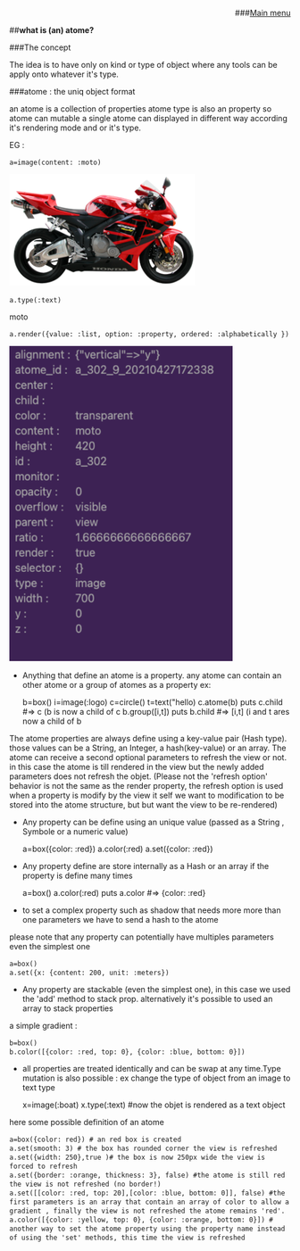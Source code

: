 
<div align="right">

###[Main menu](./atome.md)
</div>

##**what is (an) atome?**

###The concept

The idea is to have only on kind or type of object where any tools can be apply onto whatever it's type.

###atome : the uniq object format

an atome is a collection of properties
atome type is also an property so atome can mutable
a single atome can displayed in different way according it's rendering mode and or it's type. 

EG : 

    a=image(content: :moto)



<img src="https://github.com/atomecorp/atome/raw/development/www/public/medias/images/moto.png" width="333" />

    a.type(:text)
moto

    a.render({value: :list, option: :property, ordered: :alphabetically })
<img src="https://github.com/atomecorp/atome/raw/development/documentation/images/list.png" width="400px" />



- Anything that define an atome is a property.
  any atome can contain an other atome or a group of atomes as a property ex:

  b=box()
  i=image(:logo)
  c=circle()
  t=text("hello)
  c.atome(b)
  puts c.child #=> c (b is now a child of c
  b.group([i,t])
  puts b.child #=> [i,t] (i and t ares now a child of b


The atome properties are always define using a key-value pair (Hash type). those values can be a String, an Integer, a hash(key-value) or an array.
The atome can receive a second optional parameters to refresh the view or not.
in this case the atome is till rendered in the view but the newly added parameters does not refresh the objet.
(Please not the 'refresh option' behavior is not the same as the render property, the refresh option is used when a property is modify by the view it self we want to modification to be stored into the atome structure, but but want the view to be re-rendered)

- Any property can be define using an unique value (passed as a String , Symbole or a numeric  value)


    a=box({color: :red})
    a.color(:red)
    a.set({color: :red})

- Any property define are store internally as a Hash or an array if the property is define many times


    a=box()
    a.color(:red)
    puts a.color #=> {color: :red}

- to set a complex property such as shadow that needs more more than one parameters we have to send a hash to the atome

please note that any property can potentially have multiples parameters even the simplest one

    a=box()
    a.set({x: {content: 200, unit: :meters}) 

- Any property are stackable (even the simplest one), in this case we used the 'add' method to stack prop. alternatively it's possible to used an array to stack properties

a simple gradient :

    b=box()
    b.color([{color: :red, top: 0}, {color: :blue, bottom: 0}])


- all properties are treated identically and can be swap at any time.Type mutation is also possible : ex change the type of object from an image to text type

  x=image(:boat)
  x.type(:text) #now the objet is rendered as a text object


here some possible definition of an atome

    a=box({color: red}) # an red box is created
    a.set(smooth: 3) # the box has rounded corner the view is refreshed
    a.set({width: 250},true )# the box is now 250px wide the view is forced to refresh
    a.set({border: :orange, thickness: 3}, false) #the atome is still red the view is not refreshed (no border!)
    a.set([[color: :red, top: 20],[color: :blue, bottom: 0]], false) #the first parameters is an array that contain an array of color to allow a gradient , finally the view is not refreshed the atome remains 'red'.
    a.color([{color: :yellow, top: 0}, {color: :orange, bottom: 0}]) # another way to set the atome property using the property name instead of using the 'set' methods, this time the view is refreshed
    